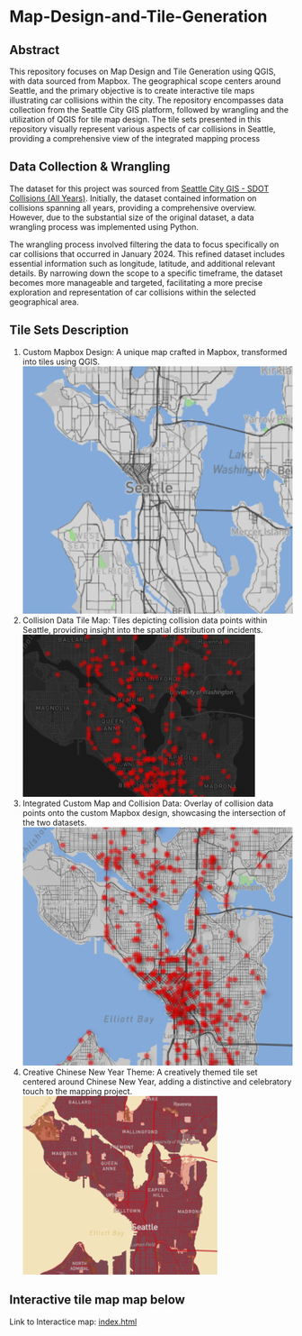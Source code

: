 # Map-Design-and-Tile-Generation

## Abstract 
This repository focuses on Map Design and Tile Generation using QGIS, with data sourced from Mapbox. The geographical scope centers around Seattle, and the primary objective is to create interactive tile maps illustrating car collisions within the city. The repository encompasses data collection from the Seattle City GIS platform, followed by wrangling and the utilization of QGIS for tile map design. The tile sets presented in this repository visually represent various aspects of car collisions in Seattle, providing a comprehensive view of the integrated mapping process

## Data Collection & Wrangling
The dataset for this project was sourced from [Seattle City GIS - SDOT Collisions (All Years)](https://data-seattlecitygis.opendata.arcgis.com/datasets/SeattleCityGIS::sdot-collisions-all-years-2/about). Initially, the dataset contained information on collisions spanning all years, providing a comprehensive overview. However, due to the substantial size of the original dataset, a data wrangling process was implemented using Python.

The wrangling process involved filtering the data to focus specifically on car collisions that occurred in January 2024. This refined dataset includes essential information such as longitude, latitude, and additional relevant details. By narrowing down the scope to a specific timeframe, the dataset becomes more manageable and targeted, facilitating a more precise exploration and representation of car collisions within the selected geographical area.

## Tile Sets Description
1)  Custom Mapbox Design: A unique map crafted in Mapbox, transformed into tiles using QGIS.![tile 1](./img/tile1.png)
2) Collision Data Tile Map: Tiles depicting collision data points within Seattle, providing insight into the spatial distribution of incidents.![tile 2](/img/tile2.png)
3) Integrated Custom Map and Collision Data: Overlay of collision data points onto the custom Mapbox design, showcasing the intersection of the two datasets.![tile 3](/img/tile3.png)
4) Creative Chinese New Year Theme: A creatively themed tile set centered around Chinese New Year, adding a distinctive and celebratory touch to the mapping project.![tile 4](/img/tile4.png)

## Interactive tile map map below
Link to Interactice map: [index.html](https://raw.githack.com/lesther-dumos/Map-Design-and-Tile-Generation/main/index.html)




